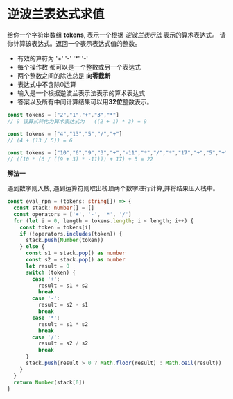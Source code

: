 # 逆波兰表达式求值

  给你一个字符串数组 **tokens**, 表示一个根据 *逆波兰表示法* 表示的算术表达式。
  请你计算该表达式。返回一个表示表达式值的整数。

- 有效的算符为 '+' '-' '*' '-'
- 每个操作数 都可以是一个整数或另一个表达式
- 两个整数之间的除法总是 **向零截断**
- 表达式中不含除0运算
- 输入是一个根据逆波兰表示法表示的算术表达式
- 答案以及所有中间计算结果可以用**32位**整数表示。

```js
const tokens = ["2","1","+","3","*"]
// 9 该算式转化为算术表达式为   ((2 + 1) * 3) = 9

const tokens = ["4","13","5","/","+"]
// (4 + (13 / 5)) = 6

const tokens = ["10","6","9","3","+","-11","*","/","*","17","+","5","+"]
// ((10 * (6 / ((9 + 3) * -11))) + 17) + 5 = 22
```

**解法一**

  遇到数字则入栈, 遇到运算符则取出栈顶两个数字进行计算,并将结果压入栈中。

```ts
const eval_rpn = (tokens: string[]) => {
  const stack: number[] = []
  const operators = ['+', '-', '*', '/']
  for (let i = 0, length = tokens.length; i < length; i++) {
    const token = tokens[i]
    if (!operators.includes(token)) {
      stack.push(Number(token))
    } else {
      const s1 = stack.pop() as number
      const s2 = stack.pop() as number
      let result = 0
      switch (token) {
        case '+':
          result = s1 + s2
          break
        case '-':
          result = s2 - s1
          break
        case '*':
          result = s1 * s2
          break
        case '/':
          result = s2 / s2
          break
      }
      stack.push(result > 0 ? Math.floor(result) : Math.ceil(result))
    }
  }
  return Number(stack[0])
}
```
